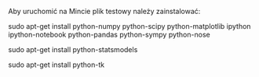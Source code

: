Aby uruchomić na Mincie plik testowy należy zainstalować:

sudo apt-get install python-numpy python-scipy python-matplotlib ipython ipython-notebook python-pandas python-sympy python-nose

sudo apt-get install python-statsmodels

sudo apt-get install python-tk
